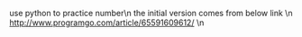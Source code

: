 use python to practice number\n
the initial version comes from below link \n
http://www.programgo.com/article/65591609612/ \n
